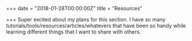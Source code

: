 +++
date = "2018-01-28T00:00:00Z"
title = "Resources"

+++
Super excited about my plans for this section. I have so many tutorials/tools/resources/articles/whatevers that have been so handy while learning different things that I want to share with others.
